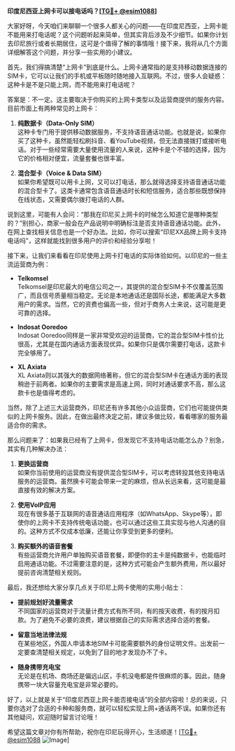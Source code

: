 **印度尼西亚上网卡可以接电话吗？[[TG💪+ @esim1088](https://t.me/s/esim1088)]**

大家好呀，今天咱们来聊聊一个很多人都关心的问题——在印度尼西亚，上网卡能不能用来打电话呢？这个问题听起来简单，但其实背后涉及不少细节。如果你计划去印尼旅行或者长期居住，这可是个值得了解的事情哦！接下来，我将从几个方面详细解答这个问题，并分享一些实用的小建议。

首先，我们得搞清楚“上网卡”到底是什么。上网卡通常指的是支持移动数据连接的SIM卡，它可以让我们的手机或平板随时随地接入互联网。不过，很多人会疑惑：这种卡是不是只能上网，而不能用来打电话呢？

答案是：不一定。这主要取决于你购买的上网卡类型以及运营商提供的服务内容。目前市面上有两种常见的上网卡：

1. **纯数据卡（Data-Only SIM）**  
   这种卡专门用于提供移动数据服务，不支持语音通话功能。也就是说，如果你买了这种卡，虽然能轻松刷抖音、看YouTube视频，但无法直接拨打或接听电话。对于一些经常需要大量使用流量的人来说，这种卡是个不错的选择，因为它的价格相对便宜，流量套餐也很丰富。

2. **混合型卡（Voice & Data SIM）**  
   如果你希望既可以用卡上网，又可以打电话，那么就得选择支持语音通话功能的混合型卡了。这类卡通常包含语音通话时长和短信服务，适合那些既想保持在线状态，又需要偶尔拨打电话的人群。

说到这里，可能有人会问：“那我在印尼买上网卡的时候怎么知道它是哪种类型的？”别担心，商家一般会在产品说明中明确标注是否支持语音通话功能。此外，在网上查找相关信息也是一个好办法。比如，你可以搜索“印尼XX品牌上网卡支持电话吗”，这样就能找到很多用户的评价和经验分享啦！

接下来，让我们来看看在印尼使用上网卡打电话的实际体验如何。以印尼的一些主流运营商为例：

- **Telkomsel**  
  Telkomsel是印尼最大的电信公司之一，其提供的混合型SIM卡不仅覆盖范围广，而且信号质量相当稳定。无论是本地通话还是国际长途，都能满足大多数用户的需求。当然，它的资费也偏高一些，但对于商务人士来说，这可能是更可靠的选择。

- **Indosat Ooredoo**  
  Indosat Ooredoo同样是一家非常受欢迎的运营商，它的混合型SIM卡性价比很高，尤其是在国内通话方面表现优异。如果你只是偶尔需要打电话，这款卡完全够用了。

- **XL Axiata**  
  XL Axiata则以其强大的数据网络著称，但它的混合型SIM卡在通话方面的表现稍逊于前两者。如果你的主要需求是高速上网，同时对通话要求不高，那么这款卡也是值得考虑的。

当然，除了上述三大运营商外，印尼还有许多其他小众运营商，它们也可能提供类似的上网卡服务。因此，在做出最终决定之前，建议多做比较，看看哪家的服务最适合你的需求。

那么问题来了：如果我已经有了上网卡，但发现它不支持电话功能怎么办？别急，其实有几种解决办法：

1. **更换运营商**  
   如果你当前使用的运营商没有提供混合型SIM卡，可以考虑转投其他支持电话服务的运营商。虽然换卡可能会带来一定的麻烦，但从长远来看，这可能是最直接有效的解决方案。

2. **使用VoIP应用**  
   现在有很多基于互联网的语音通话应用程序（如WhatsApp、Skype等），即使你的上网卡不支持传统电话功能，也可以通过这些工具实现与他人沟通的目的。这种方式不仅成本低廉，还能让你享受到更多的便利。

3. **购买额外的语音套餐**  
   有些运营商允许用户单独购买语音套餐，即便你的主卡是纯数据卡，也能临时启用通话功能。不过需要注意的是，这种方式可能会产生额外费用，所以最好提前咨询清楚相关规则。

最后，我还想给大家分享几点关于印尼上网卡使用的实用小贴士：

- **提前规划好流量需求**  
  不同国家的运营商对于流量计费方式有所不同，有的按天收费，有的按月扣款。为了避免不必要的浪费，建议根据自己的实际需求选择合适的套餐。

- **留意当地法律法规**  
  在某些地区，外国人申请本地SIM卡可能需要额外的身份证明文件。出发前一定要查清楚相关规定，以免到了目的地才发现办不了卡。

- **随身携带充电宝**  
  无论是在机场、商场还是偏远山区，手机没电都是件很麻烦的事。因此，随身携带一块大容量充电宝是非常必要的。

好了，以上就是关于“印度尼西亚上网卡能否接电话”的全部内容啦！总的来说，只要你选对了合适的卡种和服务商，就可以轻松实现上网+通话两不误。如果你还有其他疑问，欢迎随时留言讨论哦！

希望这篇文章对你有所帮助，祝你在印尼玩得开心，生活顺遂！[[TG💪+ @esim1088](https://t.me/s/esim1088) ![Image](https://i.postimg.cc/4NQfJmqS/Snipaste-2025-05-13-00-14-12.png)]